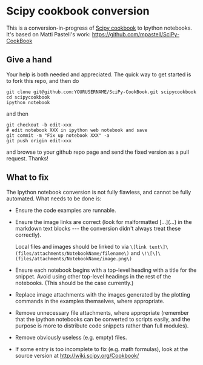 Scipy cookbook conversion
=========================

This is a conversion-in-progress of [Scipy
cookbook](http://wiki.scipy.org/Cookbook/) to Ipython notebooks. It's based on
Matti Pastell's work: https://github.com/mpastell/SciPy-CookBook

Give a hand
-----------

Your help is both needed and appreciated. The quick way to get started is to
fork this repo, and then do

    git clone git@github.com:YOURUSERNAME/SciPy-CookBook.git scipycookbook
    cd scipycookbook
    ipython notebook

and then

    git checkout -b edit-xxx
    # edit notebook XXX in ipython web notebook and save
    git commit -m "Fix up notebook XXX" -a
    git push origin edit-xxx

and browse to your github repo page and send the fixed version as a pull
request. Thanks!

What to fix
-----------

The Ipython notebook conversion is not fully flawless, and cannot be fully
automated. What needs to be done is:

- Ensure the code examples are runnable.

- Ensure the image links are correct (look for malformatted \[...\]\(...\) in
  the markdown text blocks --- the conversion didn't always treat these
  correctly).

  Local files and images should be linked to via
  `\[link text\]\(files/attachments/NotebookName/filename\)` and
  `\!\[\]\(files/attachments/NotebookName/image.png\)`

- Ensure each notebook begins with a top-level heading with a title for the
  snippet.  Avoid using other top-level headings in the rest of the notebooks.
  (This should be the case currently.)

- Replace image attachments with the images generated by the plotting commands
  in the examples themselves, where appropriate.

- Remove unnecessary file attachments, where appropriate (remember that the
  ipython notebooks can be converted to scripts easily, and the purpose is more
  to distribute code snippets rather than full modules).

- Remove obviously useless (e.g. empty) files.

- If some entry is too incomplete to fix (e.g. math formulas), look at the
  source version at http://wiki.scipy.org/Cookbook/


